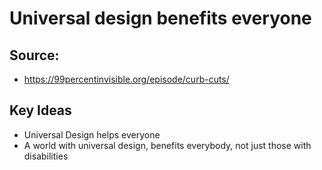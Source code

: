 # Universal design benefits everyone

## Source:
- https://99percentinvisible.org/episode/curb-cuts/

## Key Ideas
- Universal Design helps everyone
- A world with universal design, benefits everybody, not just those with disabilities
